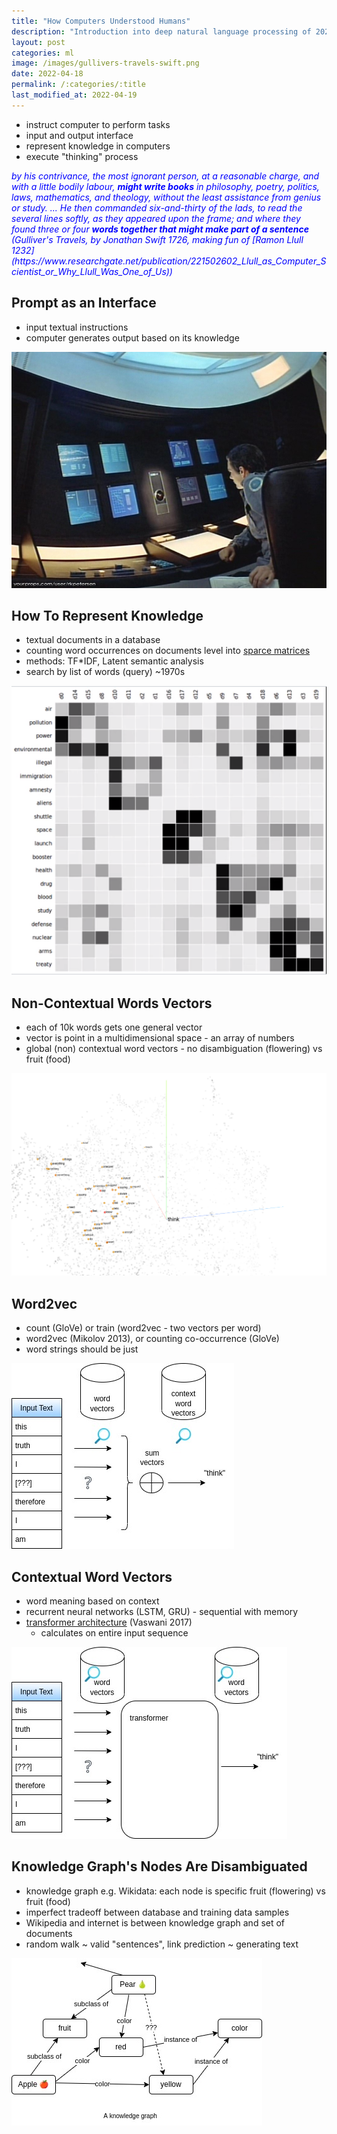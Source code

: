 ```yaml
---
title: "How Computers Understood Humans"
description: "Introduction into deep natural language processing of 2022"
layout: post
categories: ml
image: /images/gullivers-travels-swift.png
date: 2022-04-18
permalink: /:categories/:title
last_modified_at: 2022-04-19
---
```


- instruct computer to perform tasks
- input and output interface
- represent knowledge in computers
- execute "thinking" process

<i style="color: blue">
by his contrivance, the most ignorant person, at a reasonable charge, and with a little bodily labour, <b>might write books</b> in philosophy, poetry, politics, laws, mathematics, and theology, without the least assistance from genius or study.
... He then commanded six-and-thirty of the lads, to read the several lines softly, as they appeared upon the frame; and where they found three or four <b>words together that might make part of a sentence</b>
(Gulliver's Travels, by Jonathan Swift 1726, making fun of [Ramon Llull 1232](https://www.researchgate.net/publication/221502602_Llull_as_Computer_Scientist_or_Why_Llull_Was_One_of_Us))
</i>

## Prompt as an Interface
- input textual instructions
- computer generates output based on its knowledge

![2001 A Space Odyssey HAL-9000 Interface](/images/2001-A-Space-Odyssey-HAL-9000-Interface-3.jpg)


## How To Represent Knowledge
- textual documents in a database
- counting word occurrences on documents level into [sparce matrices](/ml/sparse-matrix-why-and-when)
- methods: TF*IDF, Latent semantic analysis
- search by list of words (query) ~1970s

![Latent semantic analysis - CC BY-SA 4.0 Christoph Carl Kling](/images/latent-semantic-analysis-wiki.png)


## Non-Contextual Words Vectors
- each of 10k words gets one general vector
- vector is point in a multidimensional space - an array of numbers
- global (non) contextual word vectors - no disambiguation (flowering) vs fruit (food)

![word2vec](/images/word2vec-10k-tensorflow-projector.png)


## Word2vec
- count (GloVe) or train (word2vec - two vectors per word)
- word2vec (Mikolov 2013), or counting co-occurrence (GloVe)
- word strings should be just 

![word2vec operation](/images/word2vec.jpg)


## Contextual Word Vectors
- word meaning based on context
- recurrent neural networks (LSTM, GRU) - sequential with memory
- [transformer architecture](/ml/transformers-self-attention-mechanism-simplified) (Vaswani 2017)
  - calculates on entire input sequence
   
![transformer from word2vec](/images/transformer-from-word2vec.jpg)


## Knowledge Graph's Nodes Are Disambiguated
- knowledge graph e.g. Wikidata: each node is specific fruit (flowering) vs fruit (food)
- imperfect tradeoff between database and training data samples
- Wikipedia and internet is between knowledge graph and set of documents
- random walk ~ valid "sentences", link prediction ~ generating text

![knowledge graph visualization from wikipedia](/images/knowledge-graph.jpg)